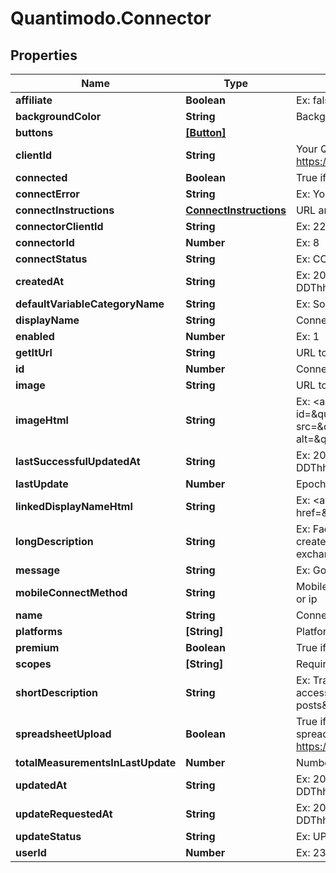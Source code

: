 # Quantimodo.Connector

## Properties
Name | Type | Description | Notes
------------ | ------------- | ------------- | -------------
**affiliate** | **Boolean** | Ex: false | [optional] 
**backgroundColor** | **String** | Background color HEX code that matches the icon | [optional] 
**buttons** | [**[Button]**](Button.md) |  | [optional] 
**clientId** | **String** | Your QuantiModo client id can be obtained by creating an app at https://builder.quantimo.do | [optional] 
**connected** | **Boolean** | True if the authenticated user has this connector enabled | 
**connectError** | **String** | Ex: Your token is expired. Please re-connect | [optional] 
**connectInstructions** | [**ConnectInstructions**](ConnectInstructions.md) | URL and parameters used when connecting to a service | 
**connectorClientId** | **String** | Ex: 225078261031461 | [optional] 
**connectorId** | **Number** | Ex: 8 | [optional] 
**connectStatus** | **String** | Ex: CONNECTED | [optional] 
**createdAt** | **String** | Ex: 2000-01-01 00:00:00 UTC ISO 8601 YYYY-MM-DDThh:mm:ss | [optional] 
**defaultVariableCategoryName** | **String** | Ex: Social Interactions | [optional] 
**displayName** | **String** | Connector pretty display name | 
**enabled** | **Number** | Ex: 1 | [optional] 
**getItUrl** | **String** | URL to a site where one can get this device or application | 
**id** | **Number** | Connector ID number | 
**image** | **String** | URL to the image of the connector logo | 
**imageHtml** | **String** | Ex: &lt;a href&#x3D;\&quot;http://www.facebook.com\&quot;&gt;&lt;img id&#x3D;\&quot;facebook_image\&quot; title&#x3D;\&quot;Facebook\&quot; src&#x3D;\&quot;https://i.imgur.com/GhwqK4f.png\&quot; alt&#x3D;\&quot;Facebook\&quot;&gt;&lt;/a&gt; | [optional] 
**lastSuccessfulUpdatedAt** | **String** | Ex: 2017-07-31 10:10:34 UTC ISO 8601 YYYY-MM-DDThh:mm:ss | [optional] 
**lastUpdate** | **Number** | Epoch timestamp of last sync | 
**linkedDisplayNameHtml** | **String** | Ex: &lt;a href&#x3D;\&quot;http://www.facebook.com\&quot;&gt;Facebook&lt;/a&gt; | [optional] 
**longDescription** | **String** | Ex: Facebook is a social networking website where users may create a personal profile, add other users as friends, and exchange messages. | [optional] 
**message** | **String** | Ex: Got 412 new measurements on 2017-07-31 10:10:34 | [optional] 
**mobileConnectMethod** | **String** | Mobile connect method: webview, cordova, google, spreadsheet, or ip | [optional] 
**name** | **String** | Connector lowercase system name | 
**platforms** | **[String]** | Platforms (chrome, android, ios, web) that you can connect on. | [optional] 
**premium** | **Boolean** | True if connection requires upgrade | [optional] 
**scopes** | **[String]** | Required connector scopes | [optional] 
**shortDescription** | **String** | Ex: Tracks social interaction. QuantiModo requires permission to access your Facebook \&quot;user likes\&quot; and \&quot;user posts\&quot;. | [optional] 
**spreadsheetUpload** | **Boolean** | True if the user must upload a spreadsheet.  Post the uploaded spreadsheet with your clientId and user accessToken to https://app.quantimo.do/api/v2/spreadsheetUpload | [optional] 
**totalMeasurementsInLastUpdate** | **Number** | Number of measurements obtained during latest update | 
**updatedAt** | **String** | Ex: 2017-07-31 10:10:34 UTC ISO 8601 YYYY-MM-DDThh:mm:ss | [optional] 
**updateRequestedAt** | **String** | Ex: 2017-07-18 05:16:31 UTC ISO 8601 YYYY-MM-DDThh:mm:ss | [optional] 
**updateStatus** | **String** | Ex: UPDATED | [optional] 
**userId** | **Number** | Ex: 230 | [optional] 


